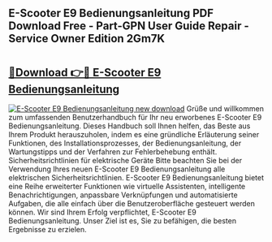 ## E-Scooter E9 Bedienungsanleitung PDF Download Free - Part-GPN User Guide Repair - Service Owner Edition 2Gm7K

# <h2><a href="http://df04rnw.blite.top/?on=E-Scooter+E9+Bedienungsanleitung">🔗Download 👉🔴 E-Scooter E9 Bedienungsanleitung</a></h2>

[![E-Scooter E9 Bedienungsanleitung new download](https://i.imgur.com/lujVjoI.png)](http://df04rnw.blite.top/?on=E-Scooter+E9+Bedienungsanleitung)
Grüße und willkommen zum umfassenden Benutzerhandbuch für Ihr neu erworbenes E-Scooter E9 Bedienungsanleitung. Dieses Handbuch soll Ihnen helfen, das Beste aus Ihrem Produkt herauszuholen, indem es eine gründliche Erläuterung seiner Funktionen, des Installationsprozesses, der Bedienungsanleitung, der Wartungstipps und der Verfahren zur Fehlerbehebung enthält. Sicherheitsrichtlinien für elektrische Geräte Bitte beachten Sie bei der Verwendung Ihres neuen E-Scooter E9 Bedienungsanleitung alle elektrischen Sicherheitsrichtlinien. E-Scooter E9 Bedienungsanleitung bietet eine Reihe erweiterter Funktionen wie virtuelle Assistenten, intelligente Benachrichtigungen, anpassbare Verknüpfungen und automatisierte Aufgaben, die alle einfach über die Benutzeroberfläche gesteuert werden können. Wir sind Ihrem Erfolg verpflichtet, E-Scooter E9 Bedienungsanleitung. Unser Ziel ist es, Sie zu befähigen, die besten Ergebnisse zu erzielen.
